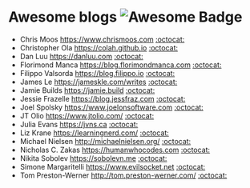 # Awesome blogs ![Awesome Badge](https://cdn.rawgit.com/sindresorhus/awesome/d7305f38d29fed78fa85652e3a63e154dd8e8829/media/badge.svg)
* Chris Moos https://www.chrismoos.com [:octocat:](https://github.com/mnielsen)
* Christopher Ola https://colah.github.io [:octocat:](https://github.com/colah/)
* Dan Luu https://danluu.com [:octocat:](https://github.com/danluu)
* Florimond Manca https://blog.florimondmanca.com [:octocat:](https://github.com/florimondmanca)
* Filippo Valsorda https://blog.filippo.io [:octocat:](https://github.com/FiloSottile)
* James Le https://jameskle.com/writes [:octocat:](https://github.com/khanhnamle1994)
* Jamie Builds https://jamie.build [:octocat:](https://github.com/jamiebuilds)
* Jessie Frazelle https://blog.jessfraz.com [:octocat:](https://github.com/jessfraz)
* Joel Spolsky https://www.joelonsoftware.com [:octocat:](https://github.com/jspolsky)
* JT Olio https://www.jtolio.com/ [:octocat:](https://github.com/jtolds)
* Julia Evans https://jvns.ca [:octocat:](https://github.com/jvns)
* Liz Krane https://learningnerd.com/ [:octocat:](https://github.com/LearningNerd)
* Michael Nielsen http://michaelnielsen.org/ [:octocat:](https://github.com/mnielsen)
* Nicholas C. Zakas https://humanwhocodes.com [:octocat:](https://www.github.com/nzakas/)
* Nikita Sobolev https://sobolevn.me [:octocat:](https://www.github.com/sobolevn)
* Simone Margaritelli https://www.evilsocket.net [:octocat:](https://github.com/evilsocket)
* Tom Preston-Werner http://tom.preston-werner.com/ [:octocat:](http://github.com/mojombo)